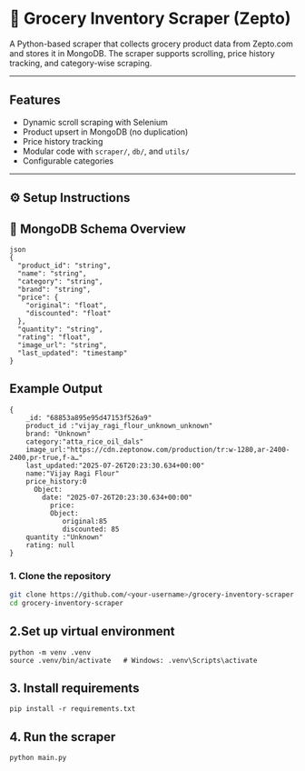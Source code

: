 # 🛒 Grocery Inventory Scraper (Zepto)

A Python-based scraper that collects grocery product data from Zepto.com and stores it in MongoDB. The scraper supports scrolling, price history tracking, and category-wise scraping.

---

##  Features

- Dynamic scroll scraping with Selenium
- Product upsert in MongoDB (no duplication)
- Price history tracking
- Modular code with `scraper/`, `db/`, and `utils/`
- Configurable categories

---

## ⚙ Setup Instructions

## 🧾 MongoDB Schema Overview

```
json
{
  "product_id": "string",
  "name": "string",
  "category": "string",
  "brand": "string",
  "price": {
    "original": "float",
    "discounted": "float"
  },
  "quantity": "string",
  "rating": "float",
  "image_url": "string",
  "last_updated": "timestamp"
}
```
## Example Output 
```
{
    _id: "68853a895e95d47153f526a9"
    product_id :"vijay_ragi_flour_unknown_unknown"
    brand: "Unknown"
    category:"atta_rice_oil_dals"
    image_url:"https://cdn.zeptonow.com/production/tr:w-1280,ar-2400-2400,pr-true,f-a…"
    last_updated:"2025-07-26T20:23:30.634+00:00"
    name:"Vijay Ragi Flour"
    price_history:0
      Object:
        date: "2025-07-26T20:23:30.634+00:00"
          price:
          Object:
             original:85
             discounted: 85
    quantity :"Unknown"
    rating: null
}
```
### 1. Clone the repository

```bash
git clone https://github.com/<your-username>/grocery-inventory-scraper.git
cd grocery-inventory-scraper
```
## 2.Set up virtual environment

```
python -m venv .venv
source .venv/bin/activate   # Windows: .venv\Scripts\activate
```
## 3. Install requirements

```
pip install -r requirements.txt
```
## 4. Run the scraper

```
python main.py
```
